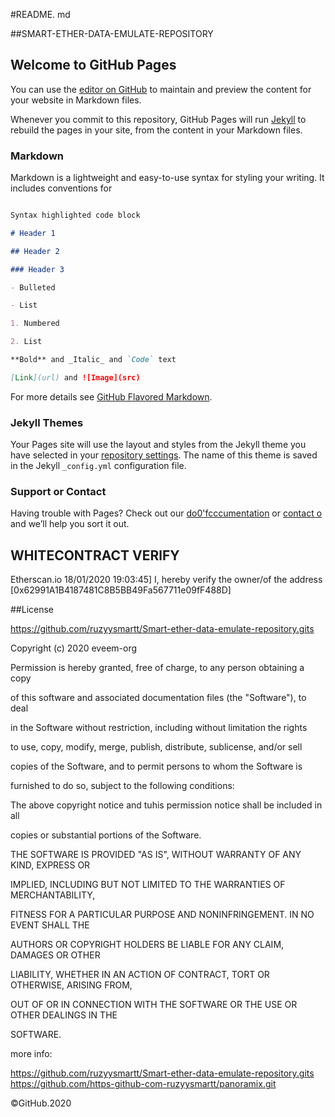 
#README. md

##SMART-ETHER-DATA-EMULATE-REPOSITORY

## Welcome to GitHub Pages

You can use the [editor on GitHub](https://github.com/https://github/ruzyysmartt/Smart-ether-data-emulate-repository.gits) to maintain and preview the content for your website in Markdown files.

Whenever you commit to this repository, GitHub Pages will run [Jekyll](https://jekyllrb.com/ruzyysmartt/Smart-ether-data-emulate-repository) to rebuild the pages in your site, from the content in your Markdown files.


### Markdown

Markdown is a lightweight and easy-to-use syntax for styling your writing. It includes conventions for

```markdown

Syntax highlighted code block

# Header 1

## Header 2

### Header 3

- Bulleted

- List

1. Numbered

2. List

**Bold** and _Italic_ and `Code` text

[Link](url) and ![Image](src)

```

For more details see [GitHub Flavored Markdown](https://guides.github.com/features/mastering-markdown/).

### Jekyll Themes

Your Pages site will use the layout and styles from the Jekyll theme you have selected in your [repository settings](https://github.com/ruzyysmartt/Ruzyysmartt-ether-Web3/settings). The name of this theme is saved in the Jekyll `_config.yml` configuration file.

### Support or Contact

Having trouble with Pages? Check out our [do0'fcccumentation](https://help.github.com/categories/github-pages-basics/) or [contact o](https://github.com/ruzyysmartt/contact) and we’ll help you sort it out.



## WHITECONTRACT VERlFY
Etherscan.io 18/01/2020 19:03:45] I, hereby verify the owner/of the address [0x62991A1B4187481C8B5BB49Fa567711e09fF488D]

##License

https://github.com/ruzyysmartt/Smart-ether-data-emulate-repository.gits

Copyright (c) 2020 eveem-org

Permission is hereby granted, free of charge, to any person obtaining a copy

of this software and associated documentation files (the "Software"), to deal

in the Software without restriction, including without limitation the rights

to use, copy, modify, merge, publish, distribute, sublicense, and/or sell

copies of the Software, and to permit persons to whom the Software is

furnished to do so, subject to the following conditions:

The above copyright notice and tuhis permission notice shall be included in all

copies or substantial portions of the Software.

THE SOFTWARE IS PROVIDED "AS IS", WITHOUT WARRANTY OF ANY KIND, EXPRESS OR

IMPLIED, INCLUDING BUT NOT LIMITED TO THE WARRANTIES OF MERCHANTABILITY,

FITNESS FOR A PARTICULAR PURPOSE AND NONINFRINGEMENT. IN NO EVENT SHALL THE

AUTHORS OR COPYRIGHT HOLDERS BE LIABLE FOR ANY CLAIM, DAMAGES OR OTHER

LIABILITY, WHETHER IN AN ACTION OF CONTRACT, TORT OR OTHERWISE, ARISING FROM,

OUT OF OR IN CONNECTION WITH THE SOFTWARE OR THE USE OR OTHER DEALINGS IN THE

SOFTWARE.

more info:

https://github.com/ruzyysmartt/Smart-ether-data-emulate-repository.gits
https://github.com/https-github-com-ruzyysmartt/panoramix.git

©️GitHub.2020
